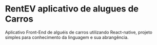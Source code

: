 # RentEV aplicativo de alugues de Carros

Aplicativo Front-End de alguéis de carros utilizando React-native, projeto simples para conhecimento da linguagem e sua abrangência. 
